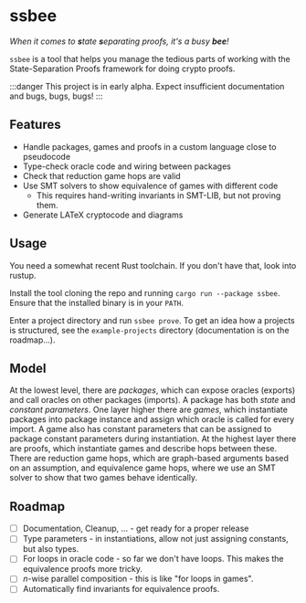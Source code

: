 
# ssbee

_When it comes to **s**tate **s**eparating proofs, it's a busy **bee**!_

`ssbee` is a tool that helps you manage the tedious parts of working with the State-Separation Proofs framework for doing crypto proofs.

:::danger
This project is in early alpha. Expect insufficient documentation and  bugs, bugs, bugs!
:::

## Features

- Handle packages, games and proofs in a custom language close to pseudocode
- Type-check oracle code and wiring between packages
- Check that reduction game hops are valid
- Use SMT solvers to show equivalence of games with different code
  - This requires hand-writing invariants in SMT-LIB, but not proving them.
- Generate LATeX cryptocode and diagrams

## Usage

You need a somewhat recent Rust toolchain. If you don't have that, look into rustup.

Install the tool cloning the repo and running `cargo run --package ssbee`. Ensure that the installed binary is in your `PATH`.

Enter a project directory and run `ssbee prove`. To get an idea how a projects is structured, see the `example-projects` directory (documentation is on the roadmap...).

## Model

At the lowest level, there are _packages_, which can expose oracles (exports) and call oracles on other packages (imports). A package has both _state_ and _constant parameters_. One layer higher there are _games_, which instantiate packages into package instance and assign which oracle is called for every import. A game also has constant parameters that can be assigned to package constant parameters during instantiation. At the highest layer there are proofs, which instantiate games and describe hops between these. There are reduction game hops, which are graph-based arguments based on an assumption, and equivalence game hops, where we use an SMT solver to show that two games behave identically.

## Roadmap

- [ ] Documentation, Cleanup, ... - get ready for a proper release
- [ ] Type parameters - in instantiations, allow not just assigning constants, but also types.
- [ ] For loops in oracle code - so far we don't have loops. This makes the equivalence proofs more tricky.
- [ ] $n$-wise parallel composition - this is like "for loops in games".
- [ ] Automatically find invariants for equivalence proofs.
